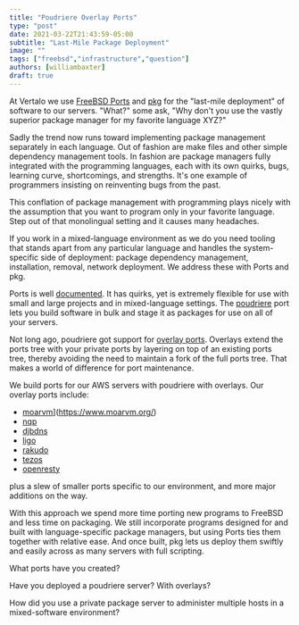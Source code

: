 ```yaml
---
title: "Poudriere Overlay Ports"
type: "post"
date: 2021-03-22T21:43:59-05:00
subtitle: "Last-Mile Package Deployment"
image: ""
tags: ["freebsd","infrastructure","question"]
authors: [williambaxter]
draft: true
---
```


At Vertalo we use [FreeBSD Ports](https://www.freebsd.org/ports/) and
[pkg](https://www.freebsd.org/cgi/man.cgi?query=pkg&sektion=&n=1) for the
"last-mile deployment" of software to our servers. "What?" some ask, "Why
don't you use the vastly superior package manager for my favorite language
XYZ?"

Sadly the trend now runs toward implementing package management separately in
each language. Out of fashion are make files and other simple dependency
management tools. In fashion are package managers fully integrated with the
programming languages, each with its own quirks, bugs, learning curve,
shortcomings, and strengths. It's one example of programmers insisting on
reinventing bugs from the past.

This conflation of package management with programming plays nicely with the
assumption that you want to program only in your favorite language.  Step out
of that monolingual setting and it causes many headaches.

If you work in a mixed-language environment as we do you need tooling that
stands apart from any particular language and handles the system-specific
side of deployment: package dependency management, installation, removal,
network deployment. We address these with Ports and pkg.

Ports is well [documented](https://www.freebsd.org/ports/references/). It has
quirks, yet is extremely flexible for use with small and large projects and in
mixed-language settings. The
[poudriere](https://www.freebsd.org/cgi/ports.cgi?query=poudriere&stype=all)
port lets you build software in bulk and stage it as packages for use on all
of your servers.

Not long ago, poudriere got support for [overlay
ports](https://github.com/freebsd/poudriere/pull/713). Overlays extend the
ports tree with your private ports by layering on top of an existing ports
tree, thereby avoiding the need to maintain a fork of the full ports tree.
That makes a world of difference for port maintenance.

We build ports for our AWS servers with poudriere with overlays. Our overlay
ports include:

- [moarvm](https://www.moarvm.org/)](https://www.moarvm.org/)
- [nqp](https://github.com/Raku/nqp)
- [djbdns](https://cr.yp.to/djbdns.html)
- [ligo](https://ligolang.org/)
- [rakudo](https://rakudo.org/)
- [tezos](https://gitlab.com/tezos/tezos)
- [openresty](https://openresty.org/en/)

plus a slew of smaller ports specific to our environment, and more major
additions on the way.

With this approach we spend more time porting new programs to FreeBSD and less
time on packaging. We still incorporate programs designed for and built with
language-specific package managers, but using Ports ties them together with
relative ease. And once built, pkg lets us deploy them swiftly and easily
across as many servers with full scripting.


What ports have you created?

Have you deployed a poudriere server? With overlays?

How did you use a private package server to administer multiple hosts in
a mixed-software environment?

